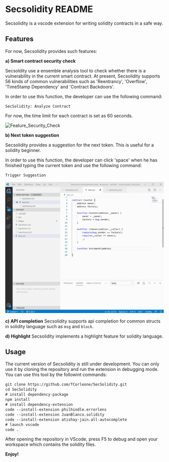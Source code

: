 # Secsolidity README

Secsolidity is a vscode extension for writing solidity contracts in a safe way. 

## Features

For now, Secsolidity provides such features:

**a) Smart contract security check**

Secsoldity use a ensemble analysis tool to check whether there is a vulnerability in the current smart contract. At present, Secsolidity supports 56 kinds of common vulnerabilities such as 'Reentrancy', 'Overflow', 'TimeStamp Dependency' and 'Contract Backdoors'.

In order to use this function, the developer can use the following command:
```
SecSolidity: Analyze Contract
```
For now, the time limit for each contract is set as 60 seconds.

![Feature_Security_Check](img/secsolidity_analyze.gif)

**b) Next token suggestion**

Secsolidity provides a suggestion for the next token. This is useful for a solidity beginner.

In order to use this function, the developer can click 'space' when he has finished typing the current token and use the following command:
```
Trigger Suggestion
```
![Feature_Token](img/secsolidity_token.gif)

**c) API completion**
Secsolidity supports api completion for common structs in solidity language such as `msg` and `block`.

**d) Highlight**
Secsolidity implements a highlight feature for solidity language.


## Usage

The current version of Secsolidity is still under development. You can only use it by cloning the repository and run the extension in debugging mode. You can use this tool by the followint commands:
```shell
git clone https://github.com/fCorleone/SecSolidity.git
cd SecSolidity
# install dependency-package
npm install
# install dependency-extension
code --install-extension philhindle.errorlens
code --install-extension JuanBlanco.solidity
code --install-extension atishay-jain.all-autocomplete
# launch vscode
code .
```
After opening the repository in VScode, press F5 to debug and open your workspace which contains the solidity files.

**Enjoy!**
